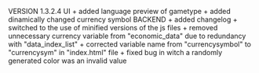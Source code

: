 VERSION 1.3.2.4
	UI
		+ added language preview of gametype
		+ added dinamically changed currency symbol
	BACKEND
		+ added changelog
		+ switched to the use of minified versions of the js files
		+ removed unnecessary currency variable from "economic_data" due to redundancy with "data_index_list"
		+ corrected variable name from "currencysymbol" to "currencysym" in "index.html" file
		+ fixed bug in witch a randomly generated color was an invalid value